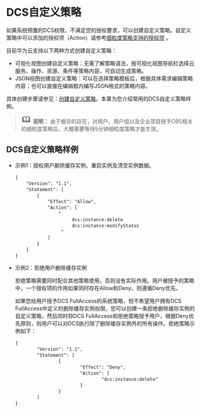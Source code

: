 # DCS自定义策略<a name="CreatingDCSCustomPolicy"></a>

如果系统预置的DCS权限，不满足您的授权要求，可以创建自定义策略。自定义策略中可以添加的授权项（Action）请参考[细粒度策略支持的授权项](https://support.huaweicloud.com/api-dcs/api-grant-policy.html)  。

目前华为云支持以下两种方式创建自定义策略：

-   可视化视图创建自定义策略：无需了解策略语法，按可视化视图导航栏选择云服务、操作、资源、条件等策略内容，可自动生成策略。
-   JSON视图创建自定义策略：可以在选择策略模板后，根据具体需求编辑策略内容；也可以直接在编辑框内编写JSON格式的策略内容。

具体创建步骤请参见：[创建自定义策略](https://support.huaweicloud.com/usermanual-iam/iam_01_0605.html)。本章为您介绍常用的DCS自定义策略样例。

>![](public_sys-resources/icon-note.gif) **说明：** 
>由于缓存的存在，对用户、用户组以及企业项目授予OBS相关的细粒度策略后，大概需要等待5分钟细粒度策略才能生效。

## DCS自定义策略样例<a name="section207947385117"></a>

-   示例1：授权用户删除缓存实例、重启实例及清空实例数据。

    ```
    {
        "Version": "1.1",
        "Statement": [
            {
                "Effect": "Allow",
                "Action": [
                    "
                         dcs:instance:delete
                         dcs:instance:modifyStatus
                     "
                ]
            }
        ]
    }
    ```

-   示例2：拒绝用户删除缓存实例

    拒绝策略需要同时配合其他策略使用，否则没有实际作用。用户被授予的策略中，一个授权项的作用如果同时存在Allow和Deny，则遵循Deny优先。

    如果您给用户授予DCS FullAccess的系统策略，但不希望用户拥有DCS FullAccess中定义的删除缓存实例权限，您可以创建一条拒绝删除缓存实例的自定义策略，然后同时将DCS FullAccess和拒绝策略授予用户，根据Deny优先原则，则用户可以对DCS执行除了删除缓存实例外的所有操作。拒绝策略示例如下：

    ```
    {
            "Version": "1.1",
            "Statement": [
                    {
                            "Effect": "Deny",
                            "Action": [
                                    "dcs:instance:delete"
                            ]
                    }
            ]
    }
    ```


